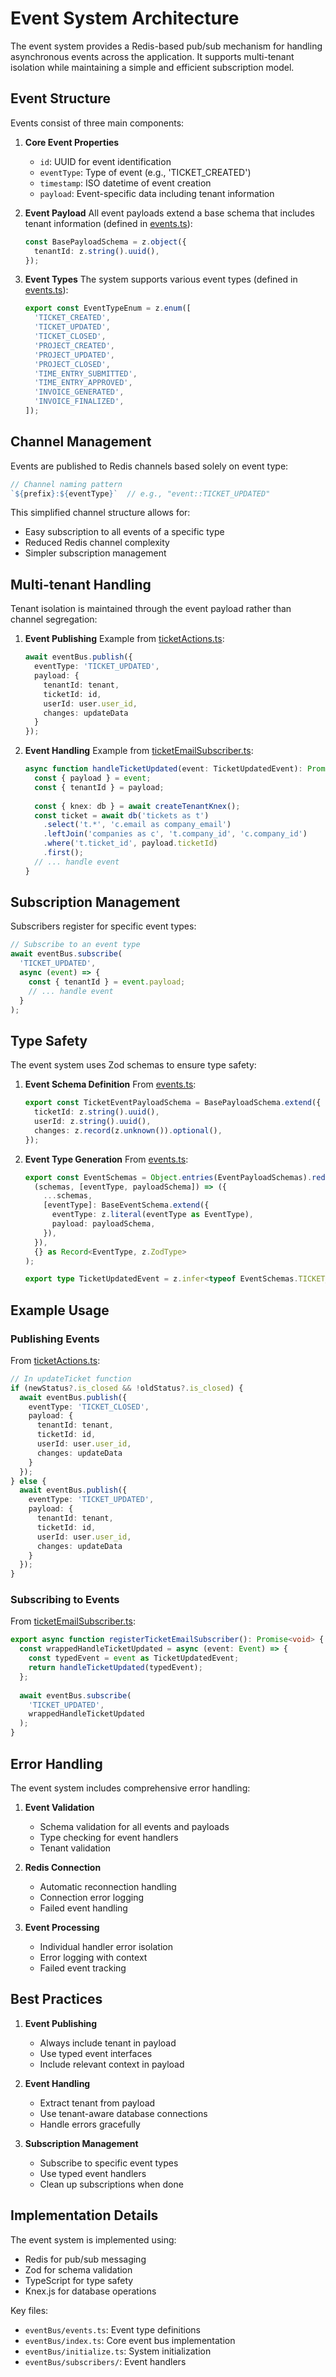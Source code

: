 # Event System Architecture

The event system provides a Redis-based pub/sub mechanism for handling asynchronous events across the application. It supports multi-tenant isolation while maintaining a simple and efficient subscription model.

## Event Structure

Events consist of three main components:

1. **Core Event Properties**
   - `id`: UUID for event identification
   - `eventType`: Type of event (e.g., 'TICKET_CREATED')
   - `timestamp`: ISO datetime of event creation
   - `payload`: Event-specific data including tenant information

2. **Event Payload**
   All event payloads extend a base schema that includes tenant information (defined in [events.ts](../server/src/lib/eventBus/events.ts)):
   ```typescript
   const BasePayloadSchema = z.object({
     tenantId: z.string().uuid(),
   });
   ```

3. **Event Types**
   The system supports various event types (defined in [events.ts](../server/src/lib/eventBus/events.ts)):
   ```typescript
   export const EventTypeEnum = z.enum([
     'TICKET_CREATED',
     'TICKET_UPDATED',
     'TICKET_CLOSED',
     'PROJECT_CREATED',
     'PROJECT_UPDATED',
     'PROJECT_CLOSED',
     'TIME_ENTRY_SUBMITTED',
     'TIME_ENTRY_APPROVED',
     'INVOICE_GENERATED',
     'INVOICE_FINALIZED',
   ]);
   ```

## Channel Management

Events are published to Redis channels based solely on event type:

```typescript
// Channel naming pattern
`${prefix}:${eventType}`  // e.g., "event::TICKET_UPDATED"
```

This simplified channel structure allows for:
- Easy subscription to all events of a specific type
- Reduced Redis channel complexity
- Simpler subscription management

## Multi-tenant Handling

Tenant isolation is maintained through the event payload rather than channel segregation:

1. **Event Publishing**
   Example from [ticketActions.ts](../server/src/lib/actions/ticket-actions/ticketActions.ts):
   ```typescript
   await eventBus.publish({
     eventType: 'TICKET_UPDATED',
     payload: {
       tenantId: tenant,
       ticketId: id,
       userId: user.user_id,
       changes: updateData
     }
   });
   ```

2. **Event Handling**
   Example from [ticketEmailSubscriber.ts](../server/src/lib/eventBus/subscribers/ticketEmailSubscriber.ts):
   ```typescript
   async function handleTicketUpdated(event: TicketUpdatedEvent): Promise<void> {
     const { payload } = event;
     const { tenantId } = payload;
     
     const { knex: db } = await createTenantKnex();
     const ticket = await db('tickets as t')
       .select('t.*', 'c.email as company_email')
       .leftJoin('companies as c', 't.company_id', 'c.company_id')
       .where('t.ticket_id', payload.ticketId)
       .first();
     // ... handle event
   }
   ```

## Subscription Management

Subscribers register for specific event types:

```typescript
// Subscribe to an event type
await eventBus.subscribe(
  'TICKET_UPDATED',
  async (event) => {
    const { tenantId } = event.payload;
    // ... handle event
  }
);
```

## Type Safety

The event system uses Zod schemas to ensure type safety:

1. **Event Schema Definition**
   From [events.ts](../server/src/lib/eventBus/events.ts):
   ```typescript
   export const TicketEventPayloadSchema = BasePayloadSchema.extend({
     ticketId: z.string().uuid(),
     userId: z.string().uuid(),
     changes: z.record(z.unknown()).optional(),
   });
   ```

2. **Event Type Generation**
   From [events.ts](../server/src/lib/eventBus/events.ts):
   ```typescript
   export const EventSchemas = Object.entries(EventPayloadSchemas).reduce(
     (schemas, [eventType, payloadSchema]) => ({
       ...schemas,
       [eventType]: BaseEventSchema.extend({
         eventType: z.literal(eventType as EventType),
         payload: payloadSchema,
       }),
     }),
     {} as Record<EventType, z.ZodType>
   );

   export type TicketUpdatedEvent = z.infer<typeof EventSchemas.TICKET_UPDATED>;
   ```

## Example Usage

### Publishing Events

From [ticketActions.ts](../server/src/lib/actions/ticket-actions/ticketActions.ts):
```typescript
// In updateTicket function
if (newStatus?.is_closed && !oldStatus?.is_closed) {
  await eventBus.publish({
    eventType: 'TICKET_CLOSED',
    payload: {
      tenantId: tenant,
      ticketId: id,
      userId: user.user_id,
      changes: updateData
    }
  });
} else {
  await eventBus.publish({
    eventType: 'TICKET_UPDATED',
    payload: {
      tenantId: tenant,
      ticketId: id,
      userId: user.user_id,
      changes: updateData
    }
  });
}
```

### Subscribing to Events

From [ticketEmailSubscriber.ts](../server/src/lib/eventBus/subscribers/ticketEmailSubscriber.ts):
```typescript
export async function registerTicketEmailSubscriber(): Promise<void> {
  const wrappedHandleTicketUpdated = async (event: Event) => {
    const typedEvent = event as TicketUpdatedEvent;
    return handleTicketUpdated(typedEvent);
  };
  
  await eventBus.subscribe(
    'TICKET_UPDATED',
    wrappedHandleTicketUpdated
  );
}
```

## Error Handling

The event system includes comprehensive error handling:

1. **Event Validation**
   - Schema validation for all events and payloads
   - Type checking for event handlers
   - Tenant validation

2. **Redis Connection**
   - Automatic reconnection handling
   - Connection error logging
   - Failed event handling

3. **Event Processing**
   - Individual handler error isolation
   - Error logging with context
   - Failed event tracking

## Best Practices

1. **Event Publishing**
   - Always include tenant in payload
   - Use typed event interfaces
   - Include relevant context in payload

2. **Event Handling**
   - Extract tenant from payload
   - Use tenant-aware database connections
   - Handle errors gracefully

3. **Subscription Management**
   - Subscribe to specific event types
   - Use typed event handlers
   - Clean up subscriptions when done

## Implementation Details

The event system is implemented using:
- Redis for pub/sub messaging
- Zod for schema validation
- TypeScript for type safety
- Knex.js for database operations

Key files:
- `eventBus/events.ts`: Event type definitions
- `eventBus/index.ts`: Core event bus implementation
- `eventBus/initialize.ts`: System initialization
- `eventBus/subscribers/`: Event handlers
